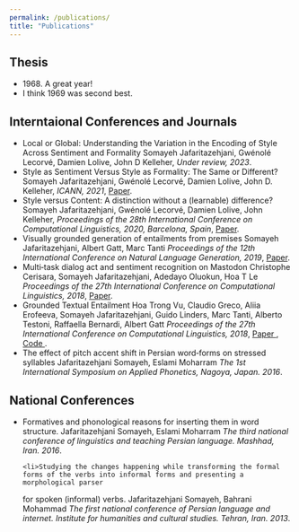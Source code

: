 ```yaml
---
permalink: /publications/
title: "Publications"
---
```


<h2>Thesis</h2>
<ul>
  <li>1968. A great year!</li>
  <li>I think 1969 was second best.</li>
</ul>


<h2>Interntaional Conferences and Journals</h2></li>
<ul>
 

  <li>Local or Global: Understanding the Variation in the Encoding of Style Across Sentiment and Formality
Somayeh Jafaritazehjani, Gwénolé Lecorvé, Damien Lolive, John D Kelleher, <em>Under review, 2023</em>.</li>
  
  <li>Style as Sentiment Versus Style as Formality: The Same or Different?
Somayeh Jafaritazehjani, Gwénolé Lecorvé, Damien Lolive, John D. Kelleher, <em>ICANN, 2021</em>, <a href=" [ https://aclanthology.org/2020.coling-main.197/](https://link.springer.com/chapter/10.1007/978-3-030-86383-8_39)">Paper</a>. </li>
  

  
  
  <li>Style versus Content: A distinction without a (learnable) difference?
Somayeh Jafaritazehjani, Gwénolé Lecorvé, Damien Lolive, John Kelleher, <em>Proceedings of the 28th International Conference on Computational Linguistics, 2020, Barcelona, Spain</em>, <a href="  https://aclanthology.org/2020.coling-main.197/">Paper</a>. </li>
  
 <li>Visually grounded generation of entailments from premises
Somayeh Jafaritazehjani, Albert Gatt, Marc Tanti  <em>Proceedings of the 12th International Conference on Natural Language Generation, 2019</em>, <a href=" https://aclanthology.org/W19-8625/">Paper</a>. </li>
 
  
  
  <li>  Multi‑task dialog act and sentiment recognition on Mastodon
Christophe Cerisara, Somayeh Jafaritazehjani, Adedayo Oluokun, Hoa T Le <em>Proceedings of the 27th International Conference on Computational Linguistics, 2018</em>,  <a href="https://aclanthology.org/C18-1063/">Paper</a>. </li>
  
  
  
  
   <li>Grounded Textual Entailment Hoa Trong Vu, Claudio Greco, Aliia Erofeeva, Somayeh Jafaritazehjani, Guido Linders, Marc Tanti, Alberto Testoni, Raffaella Bernardi,
Albert Gatt <em>Proceedings of the 27th International Conference on Computational Linguistics, 2018</em>, <a href="https://aclanthology.org/C18-1199/">Paper </a>, <a href="https://github.com/claudiogreco/coling18-gte"> Code </a>.</li>  
  

    
  

   <li>The effect of pitch accent shift in Persian word‑forms on stressed syllables Jafaritazehjani Somayeh, Eslami Moharram <em>The 1st International Symposium on Applied Phonetics, Nagoya, Japan. 2016</em>.</li>  
</ul>


<h2>National Conferences</h2>
<ul>
  <li>Formatives and phonological reasons for inserting them in word structure.  Jafaritazehjani Somayeh, Eslami Moharram 
  <em>The third national conference of linguistics and teaching Persian language. Mashhad, Iran. 2016</em>.</li>

    <li>Studying the changes happening while transforming the formal forms of the verbs into informal forms and presenting a morphological parser
for spoken (informal) verbs.
      Jafaritazehjani Somayeh, Bahrani Mohammad
  <em>The first national conference of Persian language and internet. Institute for humanities and cultural studies. Tehran, Iran. 2013</em>.</li>
  
</ul>
